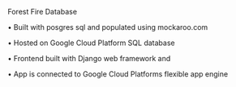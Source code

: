 Forest Fire Database

•	Built with posgres sql and populated using mockaroo.com

•	Hosted on Google Cloud Platform SQL database

•	Frontend built with Django web framework and 

•	App is connected to Google Cloud Platforms flexible app engine
